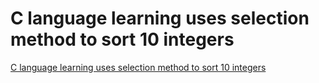 # C language learning uses selection method to sort 10 integers
[C language learning uses selection method to sort 10 integers](https://aiwithcloud.com/2022/09/19/c_language_learning_uses_selection_method_to_sort_10_integers/)